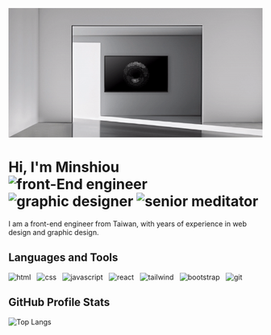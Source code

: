 <p align="center"><img src="https://github.com/aloysse/aloysse/raw/main/img/banner.gif"></p>

<h1>Hi, I'm Minshiou<br/>
<img alt="front-End engineer" src="https://custom-icon-badges.demolab.com/badge/-Front--End%20Engineer-blue?logo=code" />
<img alt="graphic designer" src="https://custom-icon-badges.demolab.com/badge/-Graphic%20Designer-blue?logo=pencil" />
<img alt="senior meditator" src="https://custom-icon-badges.demolab.com/badge/-Senior%20Meditor-blue?logo=lotus-white" />
</h1>

<p>I am a front-end engineer from Taiwan, with years of experience in web design and graphic design.</p>

<h2>Languages and Tools</h2>

<p>
<img alt="html" width="30ox" style="margin-right:8px;" src="https://cdn.jsdelivr.net/gh/devicons/devicon/icons/html5/html5-original.svg" />
<img alt="css" width="30ox" style="margin-right:8px;" src="https://cdn.jsdelivr.net/gh/devicons/devicon/icons/css3/css3-original.svg" />
<img alt="javascript" width="30ox" style="margin-right:8px;" src="https://cdn.jsdelivr.net/gh/devicons/devicon/icons/javascript/javascript-original.svg" />
<img alt="react" width="30ox" style="margin-right:8px;" src="https://cdn.jsdelivr.net/gh/devicons/devicon/icons/react/react-original.svg" />
<img alt="tailwind" width="30ox" style="margin-right:8px;" src="https://cdn.jsdelivr.net/gh/devicons/devicon/icons/tailwindcss/tailwindcss-plain.svg" />
<img alt="bootstrap" width="30ox" style="margin-right:8px;" src="https://cdn.jsdelivr.net/gh/devicons/devicon/icons/bootstrap/bootstrap-original.svg" />
<img alt="git" width="30ox" style="margin-right:8px;" src="https://cdn.jsdelivr.net/gh/devicons/devicon/icons/git/git-original.svg" />
</p>

<h2>GitHub Profile Stats</h2>

![Top Langs](https://github-readme-stats.vercel.app/api/top-langs/?username=aloysse&theme=react&layout=compact)
